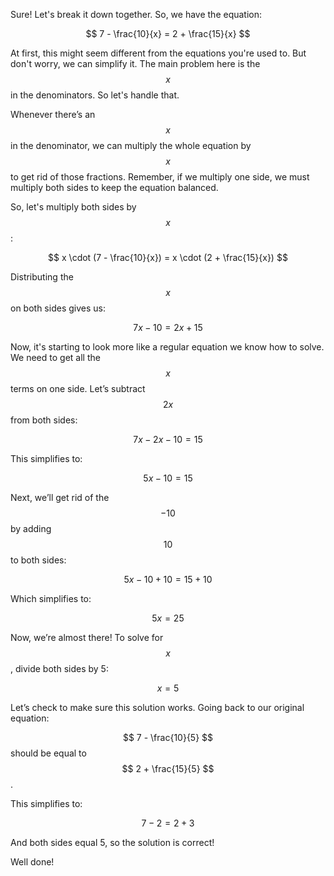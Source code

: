 Sure! Let's break it down together. So, we have the equation:

$$ 7 - \frac{10}{x} = 2 + \frac{15}{x} $$

At first, this might seem different from the equations you're used to. But don't worry, we can simplify it. The main problem here is the $$ x $$ in the denominators. So let's handle that.

Whenever there’s an $$ x $$ in the denominator, we can multiply the whole equation by $$ x $$ to get rid of those fractions. Remember, if we multiply one side, we must multiply both sides to keep the equation balanced.

So, let's multiply both sides by $$ x $$:

$$ x \cdot (7 - \frac{10}{x}) = x \cdot (2 + \frac{15}{x}) $$

Distributing the $$ x $$ on both sides gives us:

$$ 7x - 10 = 2x + 15 $$

Now, it's starting to look more like a regular equation we know how to solve. We need to get all the $$ x $$ terms on one side. Let’s subtract $$ 2x $$ from both sides:

$$ 7x - 2x - 10 = 15 $$

This simplifies to:

$$ 5x - 10 = 15 $$

Next, we’ll get rid of the $$ -10 $$ by adding $$ 10 $$ to both sides:

$$ 5x - 10 + 10 = 15 + 10 $$

Which simplifies to:

$$ 5x = 25 $$

Now, we’re almost there! To solve for $$ x $$, divide both sides by 5:

$$ x = 5 $$

Let’s check to make sure this solution works. Going back to our original equation:

$$ 7 - \frac{10}{5} $$ should be equal to $$ 2 + \frac{15}{5} $$.

This simplifies to:

$$ 7 - 2 = 2 + 3 $$

And both sides equal 5, so the solution is correct! 

Well done!